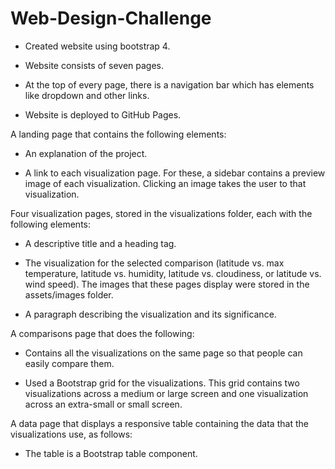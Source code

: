 # Web-Design-Challenge

- Created website using bootstrap 4.

- Website consists of seven pages.

- At the top of every page, there is a navigation bar which has elements like dropdown and other links.

- Website is deployed to GitHub Pages.

A landing page that contains the following elements:

- An explanation of the project.

- A link to each visualization page. For these, a sidebar contains a preview image of each visualization. Clicking an image takes the user to that visualization.

Four visualization pages, stored in the visualizations folder, each with the following elements:

- A descriptive title and a heading tag.

- The visualization for the selected comparison (latitude vs. max temperature, latitude vs. humidity, latitude vs. cloudiness, or latitude vs. wind speed). The images that these pages display were stored in the assets/images folder.

- A paragraph describing the visualization and its significance.

A comparisons page that does the following:

- Contains all the visualizations on the same page so that people can easily compare them.

- Used a Bootstrap grid for the visualizations. This grid contains two visualizations across a medium or large screen and one visualization across an extra-small or small screen.

A data page that displays a responsive table containing the data that the visualizations use, as follows:

- The table is a Bootstrap table component.
